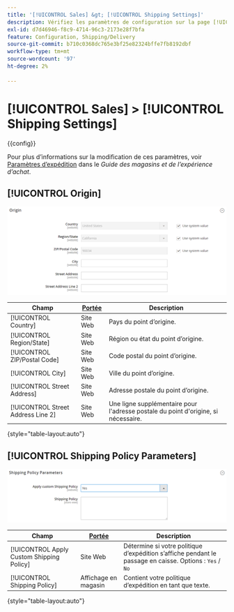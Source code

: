 ```yaml
---
title: '[!UICONTROL Sales] &gt; [!UICONTROL Shipping Settings]'
description: Vérifiez les paramètres de configuration sur la page [!UICONTROL Sales] &gt; [!UICONTROL Shipping Settings] de l’administrateur Commerce.
exl-id: d7d46946-f8c9-4714-96c3-2173e28f7bfa
feature: Configuration, Shipping/Delivery
source-git-commit: b710c0368dc765e3bf25e82324bffe7fb8192dbf
workflow-type: tm+mt
source-wordcount: '97'
ht-degree: 2%

---
```


# [!UICONTROL Sales] > [!UICONTROL Shipping Settings]

{{config}}

Pour plus d’informations sur la modification de ces paramètres, voir [Paramètres d’expédition](../../stores-purchase/shipping-settings.md) dans le _Guide des magasins et de l’expérience d’achat_.

## [!UICONTROL Origin]

![Origin](./assets/shipping-settings-origin.png)<!-- zoom -->

| Champ | [Portée](../../getting-started/websites-stores-views.md#scope-settings) | Description |
|--- |--- |--- |
| [!UICONTROL Country] | Site Web | Pays du point d’origine. |
| [!UICONTROL Region/State] | Site Web | Région ou état du point d’origine. |
| [!UICONTROL ZIP/Postal Code] | Site Web | Code postal du point d’origine. |
| [!UICONTROL City] | Site Web | Ville du point d’origine. |
| [!UICONTROL Street Address] | Site Web | Adresse postale du point d’origine. |
| [!UICONTROL Street Address Line 2] | Site Web | Une ligne supplémentaire pour l&#39;adresse postale du point d&#39;origine, si nécessaire. |

{style="table-layout:auto"}

## [!UICONTROL Shipping Policy Parameters]

![Paramètres de politique de livraison](./assets/shipping-settings-shipping-policy-parameters.png)<!-- zoom -->

| Champ | [Portée](../../getting-started/websites-stores-views.md#scope-settings) | Description |
|--- |--- |--- |
| [!UICONTROL Apply Custom Shipping Policy] | Site Web | Détermine si votre politique d’expédition s’affiche pendant le passage en caisse. Options : `Yes` / `No` |
| [!UICONTROL Shipping Policy] | Affichage en magasin | Contient votre politique d’expédition en tant que texte. |

{style="table-layout:auto"}
